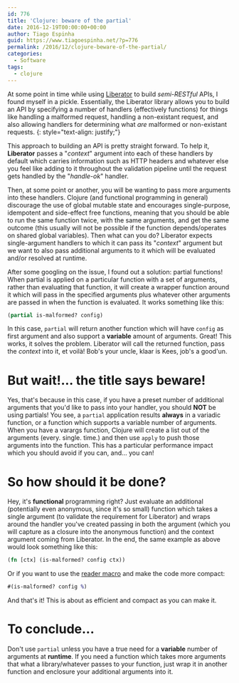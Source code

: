 ```yaml
---
id: 776
title: 'Clojure: beware of the partial'
date: 2016-12-19T00:00:00+00:00
author: Tiago Espinha
guid: https://www.tiagoespinha.net/?p=776
permalink: /2016/12/clojure-beware-of-the-partial/
categories:
  - Software
tags:
  - clojure
---
```

At some point in time while using [Liberator](http://clojure-liberator.github.io/liberator/) to build *semi-RESTful* APIs, I found myself in a pickle. Essentially, the Liberator library allows you to build an API by specifying a number of handlers (effectively functions) for things like handling a malformed request, handling a non-existant request, and also allowing handlers for determining what *are* malformed or non-existant requests.
{: style="text-align: justify;"}

This approach to building an API is pretty straight forward. To help it, **Liberator** passes a "*context*" argument into each of these handlers by default which carries information such as HTTP headers and whatever else you feel like adding to it throughout the validation pipeline until the request gets handled by the "*handle-ok*" handler.

Then, at some point or another, you will be wanting to pass more arguments into these handlers. Clojure (and functional programming in general) discourage the use of global mutable state and encourages single-purpose, idempotent and side-effect free functions, meaning that you should be able to run the same function twice, with the same arguments, and get the same outcome (this usually will not be possible if the function depends/operates on shared global variables). Then what can you do? Liberator expects single-argument handlers to which it can pass its "*context*" argument but we want to also pass additional arguments to it which will be evaluated and/or resolved at runtime.

After some googling on the issue, I found out a solution: partial functions! When partial is applied on a particular function with a set of arguments, rather than evaluating that function, it will create a wrapper function around it which will pass in the specified arguments plus whatever other arguments are passed in when the function is evaluated. It works something like this:

```clojure
(partial is-malformed? config)
```

In this case, ```partial``` will return another function which will have ```config``` as first argument and also support a **variable** amount of arguments. Great! This works, it solves the problem. Liberator will call the returned function, pass the *context* into it, et voilà! Bob's your uncle, klaar is Kees, job's a good'un.

# But wait!... the title says beware!

Yes, that's because in this case, if you have a preset number of additional arguments that you'd like to pass into your handler, you should **NOT** be using partials! You see, a ```partial``` application results **always** in a variadic function, or a function which supports a variable number of arguments. When you have a varargs function, Clojure will create a list out of the arguments (every. single. time.) and then use ```apply``` to push those arguments into the function. This has a particular performance impact which you should avoid if you can, and... you can!

# So how should it be done?

Hey, it's **functional** programming right? Just evaluate an additional (potentially even anonymous, since it's so small) function which takes a single argument (to validate the requirement for Liberator) and wraps around the handler you've created passing in both the argument (which you will capture as a closure into the anonymous function) and the context argument coming from Liberator. In the end, the same example as above would look something like this:

```clojure
(fn [ctx] (is-malformed? config ctx))
```

Or if you want to use the [reader macro](https://en.wikibooks.org/wiki/Learning_Clojure/Reader_Macros) and make the code more compact:

```clojure
#(is-malformed? config %)
```

And that's it! This is about as efficient and compact as you can make it.

# To conclude...

Don't use ```partial``` unless you have a true need for a **variable** number of arguments at **runtime**. If you need a function which takes more arguments that what a library/whatever passes to your function, just wrap it in another function and enclosure your additional arguments into it.
